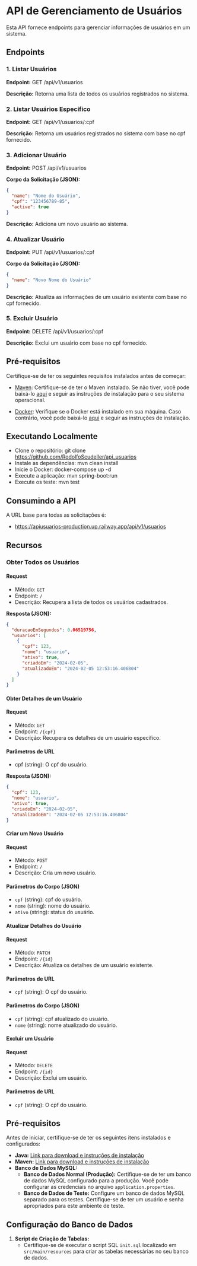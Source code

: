 # API de Gerenciamento de Usuários

Esta API fornece endpoints para gerenciar informações de usuários em um sistema.

## Endpoints

### 1. Listar Usuários

**Endpoint:** GET /api/v1/usuarios

**Descrição:**
Retorna uma lista de todos os usuários registrados no sistema.

### 2. Listar Usuários Específico

**Endpoint:** GET /api/v1/usuarios/:cpf

**Descrição:**
Retorna um usuários registrados no sistema com base no cpf fornecido.

### 3. Adicionar Usuário

**Endpoint:** POST /api/v1/usuarios

**Corpo da Solicitação (JSON):**
```json
{
  "name": "Nome do Usuário",
  "cpf": "123456789-85",
  "active": true
}
```

**Descrição:**
Adiciona um novo usuário ao sistema.

### 4. Atualizar Usuário

**Endpoint:** PUT /api/v1/usuarios/:cpf

**Corpo da Solicitação (JSON):**
```json
{
  "name": "Novo Nome do Usuário"
}
```

**Descrição:**
Atualiza as informações de um usuário existente com base no cpf fornecido.

### 5. Excluir Usuário

**Endpoint:** DELETE /api/v1/usuarios/:cpf

**Descrição:**
Exclui um usuário com base no cpf fornecido.

## Pré-requisitos
Certifique-se de ter os seguintes requisitos instalados antes de começar:

- [Maven](https://downloads.apache.org/maven/): Certifique-se de ter o Maven instalado. Se não tiver, você pode baixá-lo [aqui](https://downloads.apache.org/maven/) e seguir as instruções de instalação para o seu sistema operacional.

- [Docker](https://www.docker.com/products/docker-desktop/): Verifique se o Docker está instalado em sua máquina. Caso contrário, você pode baixá-lo [aqui](https://www.docker.com/products/docker-desktop/) e seguir as instruções de instalação.

## Executando Localmente
- Clone o repositório: git clone https://github.com/RodolfoScudeller/api_usuarios
- Instale as dependências: mvn clean install
- Inicie o Docker: docker-compose up -d
- Execute a aplicação: mvn spring-boot:run
- Execute os teste: mvn test

## Consumindo a API
A URL base para todas as solicitações é:
- https://apiusuarios-production.up.railway.app/api/v1/usuarios

## Recursos

### Obter Todos os Usuários

#### Request

- Método: `GET`
- Endpoint: `/`
- Descrição: Recupera a lista de todos os usuários cadastrados.

**Resposta (JSON):**
```json
{
  "duracaoEmSegundos": 0.06519756,
  "usuarios": [
    {
      "cpf": 123,
      "nome": "usuario",
      "ativo": true,
      "criadoEm": "2024-02-05",
      "atualizadoEm": "2024-02-05 12:53:16.406804"
    }
  ]
}
```

#### Obter Detalhes de um Usuário
#### Request
- Método: `GET`
- Endpoint: `/{cpf}`
- Descrição: Recupera os detalhes de um usuário específico.

#### Parâmetros de URL
- cpf (string): O cpf do usuário.


**Resposta (JSON):**
```json
{
  "cpf": 123,
  "nome": "usuario",
  "ativo": true,
  "criadoEm": "2024-02-05",
  "atualizadoEm": "2024-02-05 12:53:16.406804"
}
```

#### Criar um Novo Usuário
#### Request
- Método: `POST`
- Endpoint: `/`
- Descrição: Cria um novo usuário.

#### Parâmetros do Corpo (JSON)
- `cpf` (string): cpf do usuário.
- `nome` (string): nome do usuário.
- `ativo` (string): status do usuário.

#### Atualizar Detalhes do Usuário
#### Request
- Método: `PATCH`
- Endpoint: `/{id}`
- Descrição: Atualiza os detalhes de um usuário existente.

#### Parâmetros de URL
- `cpf` (string): O cpf do usuário.

#### Parâmetros do Corpo (JSON)
- `cpf` (string): cpf atualizado do usuário.
- `nome` (string): nome atualizado do usuário.

#### Excluir um Usuário
#### Request
- Método: `DELETE`
- Endpoint: `/{id}`
- Descrição: Exclui um usuário.

#### Parâmetros de URL
- `cpf` (string): O cpf do usuário.

## Pré-requisitos

Antes de iniciar, certifique-se de ter os seguintes itens instalados e configurados:

- **Java:** [Link para download e instruções de instalação](https://www.oracle.com/java/technologies/javase-downloads.html)
- **Maven:** [Link para download e instruções de instalação](https://maven.apache.org/download.cgi)
- **Banco de Dados MySQL:**
    - **Banco de Dados Normal (Produção):** Certifique-se de ter um banco de dados MySQL configurado para a produção. Você pode configurar as credenciais no arquivo `application.properties`.
    - **Banco de Dados de Teste:** Configure um banco de dados MySQL separado para os testes. Certifique-se de ter um usuário e senha apropriados para este ambiente de teste.

## Configuração do Banco de Dados

1. **Script de Criação de Tabelas:**
    - Certifique-se de executar o script SQL `init.sql` localizado em `src/main/resources` para criar as tabelas necessárias no seu banco de dados.

